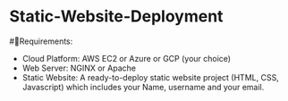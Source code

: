 # Static-Website-Deployment


#📜Requirements:
- Cloud Platform: AWS EC2 or Azure or GCP (your choice)
- Web Server: NGINX or Apache
- Static Website: A ready-to-deploy static website project (HTML, CSS, Javascript) which includes your Name, username and your email.
